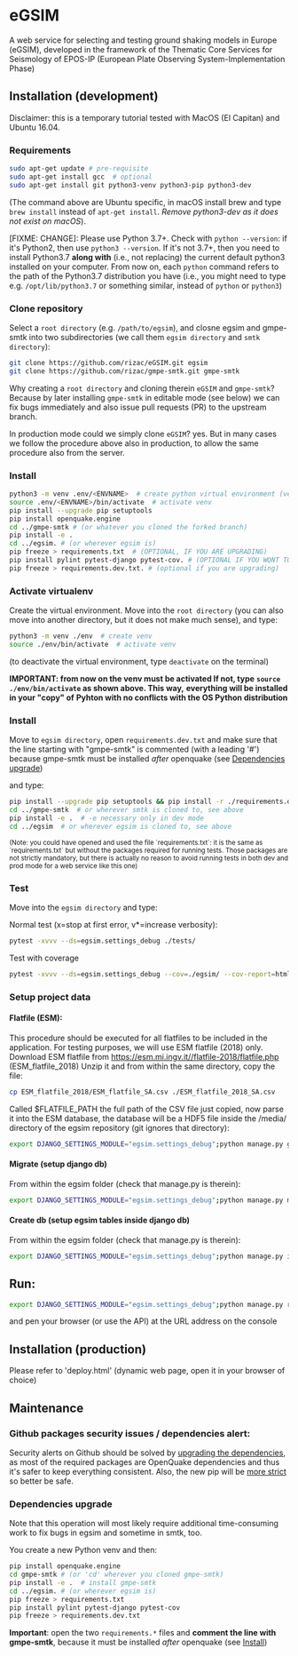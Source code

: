 # eGSIM
A web service for selecting and testing  ground shaking models in Europe (eGSIM), developed
in the framework of the  Thematic Core Services for Seismology of EPOS-IP
(European Plate Observing  System-Implementation Phase)


## Installation (development)

Disclaimer: this is a temporary tutorial tested with MacOS (El Capitan) and Ubuntu 16.04. 


### Requirements

```bash
sudo apt-get update # pre-requisite
sudo apt-get install gcc  # optional
sudo apt-get install git python3-venv python3-pip python3-dev
```

(The command above are Ubuntu specific, in macOS install brew and type
`brew install` instead of `apt-get install`. *Remove python3-dev as it does not
exist on macOS*).


[FIXME: CHANGE]:
Please use Python 3.7+. Check with ```python --version```:
if it's Python2, then use ```python3 --version```.
If it's not 3.7+, then you need to install Python3.7 **along with**
(i.e., not replacing) the current default python3 installed on your computer.
From now on, each `python` command refers to the path of the Python3.7 distribution you have
(i.e., you might need to type e.g. `/opt/lib/python3.7` or something similar,
instead of `python` or `python3`)


### Clone repository

Select a `root directory` (e.g. `/path/to/egsim`), and closne egsim and gmpe-smtk
into two subdirectories (we call them `egsim directory` and `smtk directory`):


```bash
git clone https://github.com/rizac/eGSIM.git egsim
git clone https://github.com/rizac/gmpe-smtk.git gmpe-smtk
```

Why creating a `root directory` and cloning therein `eGSIM` and `gmpe-smtk`?
Because by later installing `gmpe-smtk` in editable mode (see below)
we can fix bugs immediately and also issue pull requests (PR) to the upstream branch.

In production mode could we simply clone `eGSIM`? yes. But in many cases
we follow the procedure above also in production, to allow the same procedure also
from the server.


### Install

```bash
python3 -m venv .env/<ENVNAME>  # create python virtual environment (venv)
source .env/<ENVNAME>/bin/activate  # activate venv
pip install --upgrade pip setuptools
pip install openquake.engine
cd ../gmpe-smtk # (or whatever you cloned the forked branch)
pip install -e .
cd ../egsim. # (or wherever egsim is)
pip freeze > requirements.txt  # (OPTIONAL, IF YOU ARE UPGRADING)
pip install pylint pytest-django pytest-cov. # (OPTIONAL IF YOU WQNT TO RUN TESTS, which should be the case in dev mode)
pip freeze > requirements.dev.txt. # (optional if you are upgrading)
```

### Activate virtualenv

Create the virtual environment. Move into the `root directory`
(you can also move into another directory, but it does not make much sense), and type: 

```bash
python3 -m venv ./env  # create venv
source ./env/bin/activate  # activate venv
```

(to deactivate the virtual environment, type `deactivate` on the terminal)

**IMPORTANT: from now on the venv must be activated If not, type**
**`source ./env/bin/activate` as shown above. This way,**
**everything will be installed in your "copy" of**
**Pyhton with no conflicts with the OS Python distribution**


### Install

Move to `egsim directory`, open `requirements.dev.txt` and make
sure that the line starting with "gmpe-smtk" is commented (with a leading '#')
because gmpe-smtk must be installed *after* openquake (see
[Dependencies upgrade](#dependencies_upgrade))

 and type:

```bash
pip install --upgrade pip setuptools && pip install -r ./requirements.dev.txt
cd ../gmpe-smtk  # or wherever smtk is cloned to, see above
pip install -e .  # -e necessary only in dev mode
cd ../egsim  # or wherever egsim is cloned to, see above
```

<small>
(Note: you could have opened and used the file `requirements.txt`: it is the
same as `requirements.txt` but without the packages required for running tests.
Those packages are not strictly mandatory, but there is actually no reason to avoid
running tests in both dev and prod mode for a web service like this one)
</small>


### Test

Move into the `egsim directory` and type:

Normal test (x=stop at first error, v*=increase verbosity):
```bash
pytest -xvvv --ds=egsim.settings_debug ./tests/
```

Test with coverage
```bash
pytest -xvvv --ds=egsim.settings_debug --cov=./egsim/ --cov-report=html ./tests/
```

### Setup project data


#### Flatfile (ESM):
This procedure should be executed for all flatfiles to be included in the application.
For testing purposes, we will use ESM flatfile (2018) only.
Download ESM flatfile from https://esm.mi.ingv.it//flatfile-2018/flatfile.php (ESM_flatfile_2018)
Unzip it and from within the same directory, copy the file:
```bash
cp ESM_flatfile_2018/ESM_flatfile_SA.csv ./ESM_flatfile_2018_SA.csv
```
Called $FLATFILE_PATH the full path of the CSV file just copied,
now parse it into the ESM database, the database will be a HDF5 file
inside the /media/ directory of the egsim repository (git ignores that directory):
```bash
export DJANGO_SETTINGS_MODULE="egsim.settings_debug";python manage.py gmdb_esm $FLATFILE_PATH
```


#### Migrate (setup django db)
From within the egsim folder (check that manage.py is therein):
```bash
export DJANGO_SETTINGS_MODULE="egsim.settings_debug";python manage.py migrate
```


#### Create db  (setup egsim tables inside django db)
From within the egsim folder (check that manage.py is therein):
```bash
export DJANGO_SETTINGS_MODULE="egsim.settings_debug";python manage.py initdb
```


## Run:
```bash
export DJANGO_SETTINGS_MODULE="egsim.settings_debug";python manage.py runserver
```
and pen your browser (or use the API) at the URL address on the console 


## Installation (production)

Please refer to 'deploy.html' (dynamic web page, open it in your browser of choice)


## Maintenance


### Github packages security issues / dependencies alert:

Security alerts on Github should be solved by
[upgrading the dependencies](#dependencies-upgrade), as most of the required packages
are OpenQuake dependencies and thus it's safer to keep everything consistent.
Also, the new pip will be
[more strict](https://stackoverflow.com/questions/63277123/what-is-use-feature-2020-resolver-error-message-with-jupyter-installation-on)
so better be safe.

### Dependencies upgrade

Note that this operation will most likely require additional time-consuming work
to fix bugs in egsim and sometime in smtk, too.

You create a new Python venv and then:

```zsh
pip install openquake.engine
cd gmpe-smtk # (or 'cd' wherever you cloned gmpe-smtk)
pip install -e .  # install gmpe-smtk
cd ../egsim. # (or wherever egsim is)
pip freeze > requirements.txt
pip install pylint pytest-django pytest-cov
pip freeze > requirements.dev.txt
```

<!--
```bash
pip install --upgrade pip setuptools && pip install openquake-engine

# Move to the smtk directory (see section Clone-repository)
git pull && pip install -e .

# Run tests
pip freeze > ./requirements.txt
```
-->

**Important**: open the two `requirements.*` files and **comment the line with gmpe-smtk**,
because it must be installed *after* openquake (see [Install](#install))
